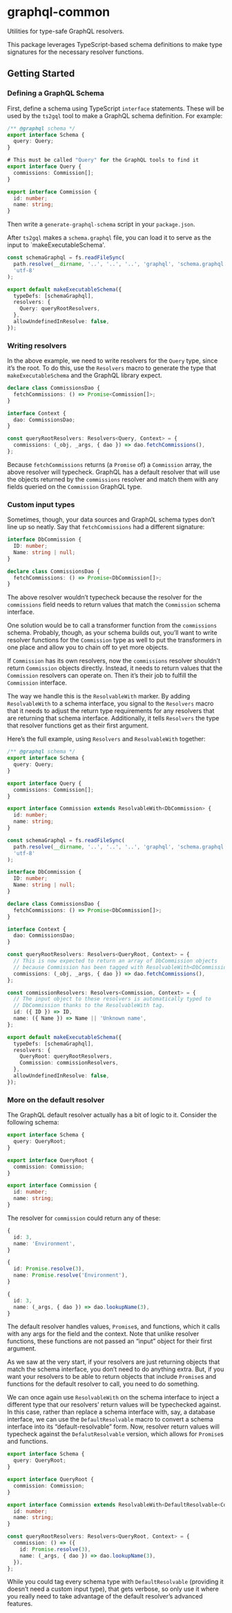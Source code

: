 # graphql-common

Utilities for type-safe GraphQL resolvers.

This package leverages TypeScript-based schema definitions to make type
signatures for the necessary resolver functions.

## Getting Started

### Defining a GraphQL Schema

First, define a schema using TypeScript `interface` statements. These will be
used by the `ts2gql` tool to make a GraphQL schema definition. For example:

```typescript
/** @graphql schema */
export interface Schema {
  query: Query;
}

# This must be called "Query" for the GraphQL tools to find it
export interface Query {
  commissions: Commission[];
}

export interface Commission {
  id: number;
  name: string;
}
```

Then write a `generate-graphql-schema` script in your `package.json`.

After `ts2gql` makes a `schema.graphql` file, you can load it to serve as the
input to `makeExecutableSchema'.

```typescript
const schemaGraphql = fs.readFileSync(
  path.resolve(__dirname, '..', '..', '..', 'graphql', 'schema.graphql'),
  'utf-8'
);

export default makeExecutableSchema({
  typeDefs: [schemaGraphql],
  resolvers: {
    Query: queryRootResolvers,
  },
  allowUndefinedInResolve: false,
});
```

### Writing resolvers

In the above example, we need to write resolvers for the `Query` type, since
it’s the root. To do this, use the `Resolvers` macro to generate the type that
`makeExecutableSchema` and the GraphQL library expect.

```typescript
declare class CommissionsDao {
  fetchCommissions: () => Promise<Commission[]>;
}

interface Context {
  dao: CommissionsDao;
}

const queryRootResolvers: Resolvers<Query, Context> = {
  commissions: (_obj, _args, { dao }) => dao.fetchCommissions(),
};
```

Because `fetchCommissions` returns (a `Promise` of) a `Commission` array, the
above resolver will typecheck. GraphQL has a default resolver that will use the
objects returned by the `commissions` resolver and match them with any fields
queried on the `Commission` GraphQL type.

### Custom input types

Sometimes, though, your data sources and GraphQL schema types don’t line up so
neatly. Say that `fetchCommissions` had a different signature:

```typescript
interface DbCommission {
  ID: number;
  Name: string | null;
}

declare class CommissionsDao {
  fetchCommissions: () => Promise<DbCommission[]>;
}
```

The above resolver wouldn’t typecheck because the resolver for the `commissions`
field needs to return values that match the `Commission` schema interface.

One solution would be to call a transformer function from the `commissions`
schema. Probably, though, as your schema builds out, you’ll want to write
resolver functions for the `Commission` type as well to put the transformers in
one place and allow you to chain off to yet more objects.

If `Commission` has its own resolvers, now the `commissions` resolver shouldn’t
return `Commission` objects directly. Instead, it needs to return values that
the `Commission` resolvers can operate on. Then it’s their job to fulfill the
`Commission` interface.

The way we handle this is the `ResolvableWith` marker. By adding
`ResolvableWith` to a schema interface, you signal to the `Resolvers` macro that
it needs to adjust the return type requirements for any resolvers that are
returning that schema interface. Additionally, it tells `Resolvers` the type
that resolver functions get as their first argument.

Here’s the full example, using `Resolvers` and `ResolvableWith` together:

```typescript
/** @graphql schema */
export interface Schema {
  query: Query;
}

export interface Query {
  commissions: Commission[];
}

export interface Commission extends ResolvableWith<DbCommission> {
  id: number;
  name: string;
}

const schemaGraphql = fs.readFileSync(
  path.resolve(__dirname, '..', '..', '..', 'graphql', 'schema.graphql'),
  'utf-8'
);

interface DbCommission {
  ID: number;
  Name: string | null;
}

declare class CommissionsDao {
  fetchCommissions: () => Promise<DbCommission[]>;
}

interface Context {
  dao: CommissionsDao;
}

const queryRootResolvers: Resolvers<QueryRoot, Context> = {
  // This is now expected to return an array of DbCommission objects
  // because Commission has been tagged with ResolvableWith<DbCommission>.
  commissions: (_obj, _args, { dao }) => dao.fetchCommissions(),
};

const commissionResolvers: Resolvers<Commission, Context> = {
  // The input object to these resolvers is automatically typed to
  // DbCommission thanks to the ResolvableWith tag.
  id: ({ ID }) => ID,
  name: ({ Name }) => Name || 'Unknown name',
};

export default makeExecutableSchema({
  typeDefs: [schemaGraphql],
  resolvers: {
    QueryRoot: queryRootResolvers,
    Commission: commissionResolvers,
  },
  allowUndefinedInResolve: false,
});
```

### More on the default resolver

The GraphQL default resolver actually has a bit of logic to it. Consider the
following schema:

```typescript
export interface Schema {
  query: QueryRoot;
}

export interface QueryRoot {
  commission: Commission;
}

export interface Commission {
  id: number;
  name: string;
}
```

The resolver for `commission` could return any of these:

```typescript
{
  id: 3,
  name: 'Environment',
}

{
  id: Promise.resolve(3),
  name: Promise.resolve('Environment'),  
}

{
  id: 3,
  name: (_args, { dao }) => dao.lookupName(3),
}
```

The default resolver handles values, `Promise`s, and functions, which it calls
with any args for the field and the context. Note that unlike resolver
functions, these functions are not passed an “input” object for their first
argument.

As we saw at the very start, if your resolvers are just returning objects that
match the schema interface, you don’t need to do anything extra. But, if you
want your resolvers to be able to return objects that include `Promise`s and
functions for the default resolver to call, you need to do something.

We can once again use `ResolvableWith` on the schema interface to inject a
different type that our resolvers’ return values will be typechecked against. In
this case, rather than replace a schema interface with, say, a database
interface, we can use the `DefaultResolvable` macro to convert a schema
interface into its “default-resolvable” form. Now, resolver return values will
typecheck against the `DefalutResolvable` version, which allows for `Promise`s
and functions.

```typescript
export interface Schema {
  query: QueryRoot;
}

export interface QueryRoot {
  commission: Commission;
}

export interface Commission extends ResolvableWith<DefaultResolvable<Commission, Context>> {
  id: number;
  name: string;
}

const queryRootResolvers: Resolvers<QueryRoot, Context> = {
  commission: () => ({
    id: Promise.resolve(3),
    name: (_args, { dao }) => dao.lookupName(3),
  }),
};
```

While you could tag every schema type with `DefaultResolvable` (providing it
doesn’t need a custom input type), that gets verbose, so only use it where you
really need to take advantage of the default resolver’s advanced features.
